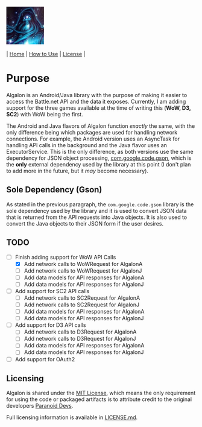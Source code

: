 ![Algalon_Icon](./Algalon_Icon-100x100.jpg "Algalon")

| [Home](./README.md) | [How to Use](./HowToUse.md) | [License](./LICENSE.md) |

# Purpose

Algalon is an Android/Java library with the purpose of making it easier to access the Battle.net API
and the data it exposes. Currently, I am adding support for the three games available at the time of
writing this (**WoW, D3, SC2**) with WoW being the first.

The Android and Java flavors of Algalon function _exactly_ the same, with the only difference being
which packages are used for handling network connections. For example, the Android version uses an
AsyncTask for handling API calls in the background and the Java flavor uses an ExecutorService. This
is the only difference, as both versions use the same dependency for JSON object processing,
[com.google.code.gson](https://mvnrepository.com/artifact/com.google.code.gson/gson/2.8.1),
which is the **only** external dependency used by the library at this point (I don't plan to add
more in the future, but it _may_ become necessary).

## Sole Dependency (Gson)

As stated in the previous paragraph, the `com.google.code.gson` library is the sole dependency used
by the library and it is used to convert JSON data that is returned from the API requests into Java
objects. It is also used to convert the Java objects to their JSON form if the user desires.

## TODO

- [ ] Finish adding support for WoW API Calls
    - [x] Add network calls to WoWRequest for AlgalonA
    - [ ] Add network calls to WoWRequest for AlgalonJ
    - [ ] Add data models for API responses for AlgalonA
    - [ ] Add data models for API responses for AlgalonJ
- [ ] Add support for SC2 API calls
    - [ ] Add network calls to SC2Request for AlgalonA
    - [ ] Add network calls to SC2Request for AlgalonJ
    - [ ] Add data models for API responses for AlgalonA
    - [ ] Add data models for API responses for AlgalonJ
- [ ] Add support for D3 API calls
    - [ ] Add network calls to D3Request for AlgalonA
    - [ ] Add network calls to D3Request for AlgalonJ
    - [ ] Add data models for API responses for AlgalonA
    - [ ] Add data models for API responses for AlgalonJ
- [ ] Add support for OAuth2

## Licensing

Algalon is shared under the [MIT License](https://choosealicense.com/licenses/mit/), which means the
only requirement for using the code or packaged artifacts is to attribute credit to the original
developers [Paranoid Devs](https://paranoiddevs.com).

Full licensing information is available in [LICENSE.md](./LICENSE.md).